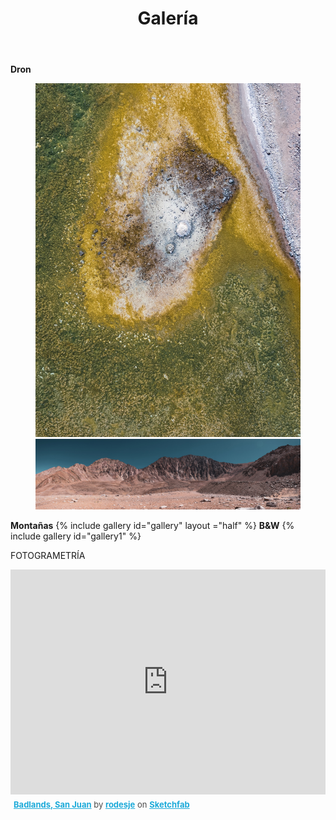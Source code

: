 ﻿---
layout: single
title: Galerí­a
permalink: /galeria/
gallery:
  - url: /assets/images/laguna santa rosa.jpg
    image_path: /assets/images/laguna santa rosa.jpg
    alt: "placeholder image 2"
    title: "Laguna Santa Rosa"
  - url: /assets/images/penitentes.jpg
    image_path: /assets/images/penitentes.jpg
    alt: "placeholder image 3"
    title: "Penitentes"
  - url: /assets/images/wind.jpg
    image_path: /assets/images/wind.jpg
    alt: "placeholder image 4"
    title: "Erosión eólica"
  - url: /assets/images/tres cruces norte y central.jpg
    image_path: /assets/images/tres cruces norte y central.jpg
    alt: "placeholder image 5"
    title: "Tres Cruces Norte y Central"
gallery1:
  - url: /assets/images/nubes.jpg
    image_path: /assets/images/nubes.jpg
    alt: "placeholder image 1"
    title: "Nube"
---
**Dron**
<figure class="half">
    <a href="/assets/images/DJI_0541.jpg"><img src="/assets/images/DJI_0541.jpg"></a>
    <a href="/assets/images/Pano-3.jpg"><img src="/assets/images/Pano-3.jpg"></a>
    </figure>

**Montañas**
{% include gallery id="gallery" layout ="half" %}
**B&W**
{% include gallery id="gallery1" %}


FOTOGRAMETRÍA

<div class="sketchfab-embed-wrapper"><iframe width="100%" height="360" src="https://sketchfab.com/models/5fc8fe7e148949f58b7113963cbbdb2c/embed" frameborder="0" allowvr allowfullscreen mozallowfullscreen="true" webkitallowfullscreen="true" onmousewheel=""></iframe>
<p style="font-size: 13px; font-weight: normal; margin: 5px; color: #4A4A4A;">
    <a href="https://sketchfab.com/3d-models/model-5fc8fe7e148949f58b7113963cbbdb2c?utm_medium=embed&utm_campaign=share-popup" target="_blank" style="font-weight: bold; color: #1CAAD9;">Badlands, San Juan</a>
    by <a href="https://sketchfab.com/rodesje?utm_medium=embed&utm_source=website&utm_campain=share-popup" target="_blank" style="font-weight: bold; color: #1CAAD9;">rodesje</a>
    on <a href="https://sketchfab.com?utm_medium=embed&utm_source=website&utm_campain=share-popup" target="_blank" style="font-weight: bold; color: #1CAAD9;">Sketchfab</a>
</p>
</div>
